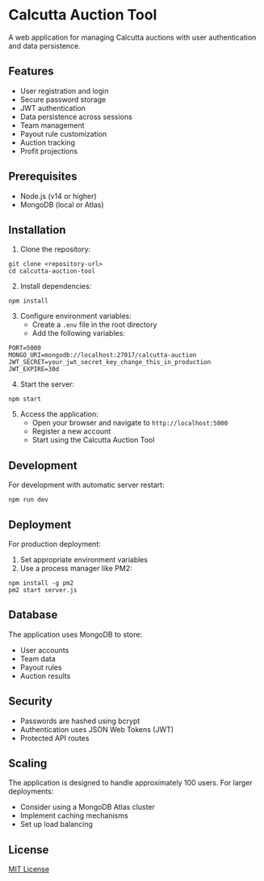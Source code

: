 # Calcutta Auction Tool

A web application for managing Calcutta auctions with user authentication and data persistence.

## Features

- User registration and login
- Secure password storage
- JWT authentication
- Data persistence across sessions
- Team management
- Payout rule customization
- Auction tracking
- Profit projections

## Prerequisites

- Node.js (v14 or higher)
- MongoDB (local or Atlas)

## Installation

1. Clone the repository:
```
git clone <repository-url>
cd calcutta-auction-tool
```

2. Install dependencies:
```
npm install
```

3. Configure environment variables:
   - Create a `.env` file in the root directory
   - Add the following variables:
```
PORT=5000
MONGO_URI=mongodb://localhost:27017/calcutta-auction
JWT_SECRET=your_jwt_secret_key_change_this_in_production
JWT_EXPIRE=30d
```

4. Start the server:
```
npm start
```

5. Access the application:
   - Open your browser and navigate to `http://localhost:5000`
   - Register a new account
   - Start using the Calcutta Auction Tool

## Development

For development with automatic server restart:
```
npm run dev
```

## Deployment

For production deployment:

1. Set appropriate environment variables
2. Use a process manager like PM2:
```
npm install -g pm2
pm2 start server.js
```

## Database

The application uses MongoDB to store:
- User accounts
- Team data
- Payout rules
- Auction results

## Security

- Passwords are hashed using bcrypt
- Authentication uses JSON Web Tokens (JWT)
- Protected API routes

## Scaling

The application is designed to handle approximately 100 users. For larger deployments:
- Consider using a MongoDB Atlas cluster
- Implement caching mechanisms
- Set up load balancing

## License

[MIT License](LICENSE) 